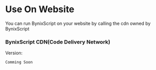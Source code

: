# Use On Website
You can run BynixScript on your website by calling the cdn owned by BynixScript

### BynixScript CDN(Code Delivery Network)
Version: 
```
Comming Soon
```
